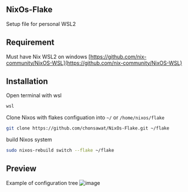 ## NixOs-Flake
Setup file for personal WSL2

## Requirement
Must have Nix WSL2 on windows
[https://github.com/nix-community/NixOS-WSL](https://github.com/nix-community/NixOS-WSL)

## Installation
Open terminal with wsl
```sh
wsl
```

Clone Nixos with flakes configuation into `~/` or `/home/nixos/flake`
```sh
git clone https://github.com/chonsawat/NixOs-Flake.git ~/flake
```

build Nixos system 
```sh
sudo nixos-rebuild switch --flake ~/flake
```

## Preview 
Example of configuration tree
![image](https://github.com/user-attachments/assets/2c6bcd13-d651-468a-8f7e-2c7018f54ddc)
